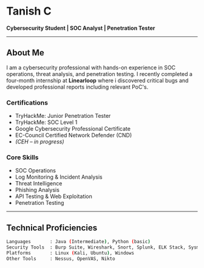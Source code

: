 # Tanish C

**Cybersecurity Student | SOC Analyst | Penetration Tester**

---

## About Me

I am a cybersecurity professional with hands-on experience in SOC operations, threat analysis, and penetration testing. I recently completed a four-month internship at **Linearloop** where i discovered critical bugs and developed professional reports including relevant PoC's.

### Certifications

- TryHackMe: Junior Penetration Tester
- TryHackMe: SOC Level 1
- Google Cybersecurity Professional Certificate
- EC-Council Certified Network Defender (CND)
- *(CEH – in progress)*

### Core Skills

- SOC Operations  
- Log Monitoring & Incident Analysis  
- Threat Intelligence  
- Phishing Analysis  
- API Testing & Web Exploitation  
- Penetration Testing

---

## Technical Proficiencies

```bash
Languages       : Java (Intermediate), Python (basic)
Security Tools  : Burp Suite, Wireshark, Snort, Splunk, ELK Stack, Sysmon, YARA
Platforms       : Linux (Kali, Ubuntu), Windows
Other Tools     : Nessus, OpenVAS, Nikto
